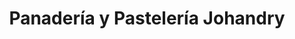 ---
title: "Panadería y Pastelería Johandry"
url: /guayaquil/panaderia-y-pasteleria-johandry/
shop: panadería
---